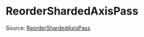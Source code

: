 # ReorderShardedAxisPass

Source: [ReorderShardedAxisPass](../csrc/preseg_passes/reorder_sharded_axis.h#L23)
